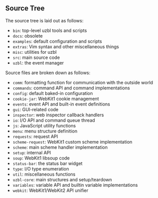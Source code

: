 ## Source Tree

The source tree is laid out as follows:

  * `bin`: top-level uzbl tools and scripts
  * `docs`: obsolete
  * `examples`: default configuration and scripts
  * `extras`: Vim syntax and other miscellaneous things
  * `misc`: utilities for uzbl
  * `src`: main source code
  * `uzbl`: the event manager

Source files are broken down as follows:

  * `comm`: formatting function for communication with the outside world
  * `commands`: command API and command implementations
  * `config`: default baked-in configuration
  * `cookie-jar`: WebKit1 cookie management
  * `events`: event API and built-in event definitions
  * `gui`: GUI-related code
  * `inspector`: web inspector callback handlers
  * `io`: I/O API and command queue thread
  * `js`: JavaScript utility functions
  * `menu`: menu structure definition
  * `requests`: request API
  * `scheme-request`: WebKit1 custom scheme implementation
  * `scheme`: main scheme handler implementation
  * `setup`: internal API
  * `soup`: WebKit1 libsoup code
  * `status-bar`: the status bar widget
  * `type`: I/O type enumeration
  * `util`: miscellaneous functions
  * `uzbl-core`: main structures and setup/teardown
  * `variables`: variable API and builtin variable implementations
  * `webkit`: WebKit1/WebKit2 API unifier
